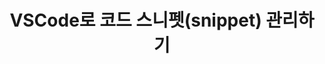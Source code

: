 ---
published: false
title:  "VSCode로 코드 스니펫(snippet) 관리하기"
categories: Etc
tag: [VSCode, snippet]
---
